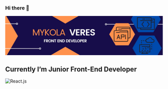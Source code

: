 ### Hi there 👋

![Header](https://github.com/Mykola-Veres/Mykola-Veres/blob/main/assets/MYKOLA.jpg)

## Currently I’m Junior Front-End Developer

![React.js](https://img.shields.io/badge/-React.js-#FE9A22?style=for-the-badge&logo=React)

<!--
**Mykola-Veres/Mykola-Veres** is a ✨ _special_ ✨ repository because its `README.md` (this file) appears on your GitHub profile.

Here are some ideas to get you started:

- 🔭 I’m currently working on ...
- 🌱 I’m currently learning ...
- 👯 I’m looking to collaborate on ...
- 🤔 I’m looking for help with ...
- 💬 Ask me about ...
- 📫 How to reach me: ...
- 😄 Pronouns: ...
- ⚡ Fun fact: ...
-->
